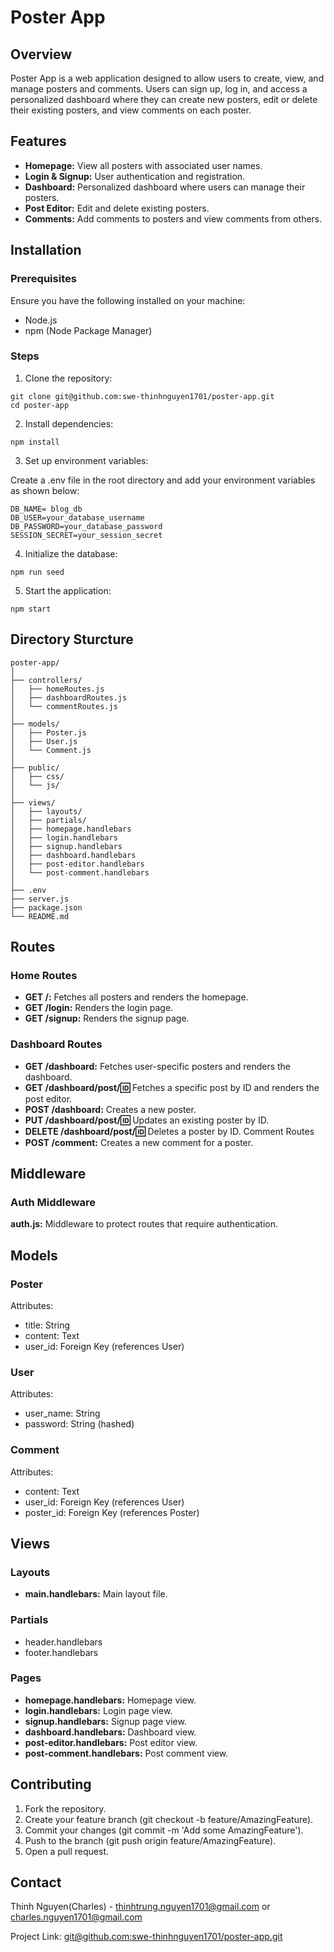 # Poster App
## Overview
Poster App is a web application designed to allow users to create, view, and manage posters and comments. Users can sign up, log in, and access a personalized dashboard where they can create new posters, edit or delete their existing posters, and view comments on each poster.

## Features
* **Homepage:** View all posters with associated user names.
* **Login & Signup:** User authentication and registration.
* **Dashboard:** Personalized dashboard where users can manage their posters.
* **Post Editor:** Edit and delete existing posters.
* **Comments:** Add comments to posters and view comments from others.

## Installation
### Prerequisites
Ensure you have the following installed on your machine:
* Node.js
* npm (Node Package Manager)

### Steps
1. Clone the repository:
```
git clone git@github.com:swe-thinhnguyen1701/poster-app.git
cd poster-app
```
2. Install dependencies:
```
npm install
```
3. Set up environment variables:

Create a .env file in the root directory and add your environment variables as shown below:
```
DB_NAME= blog_db
DB_USER=your_database_username
DB_PASSWORD=your_database_password
SESSION_SECRET=your_session_secret
```
4. Initialize the database:
```
npm run seed
```
5. Start the application:
```
npm start
```
## Directory Sturcture
```
poster-app/
│
├── controllers/
│   ├── homeRoutes.js
│   ├── dashboardRoutes.js
│   └── commentRoutes.js
│
├── models/
│   ├── Poster.js
│   ├── User.js
│   └── Comment.js
│
├── public/
│   ├── css/
│   └── js/
│
├── views/
│   ├── layouts/
│   ├── partials/
│   ├── homepage.handlebars
│   ├── login.handlebars
│   ├── signup.handlebars
│   ├── dashboard.handlebars
│   ├── post-editor.handlebars
│   └── post-comment.handlebars
│
├── .env
├── server.js
├── package.json
└── README.md
```

## Routes
### Home Routes
* **GET /:** Fetches all posters and renders the homepage.
* **GET /login:** Renders the login page.
* **GET /signup:** Renders the signup page.

### Dashboard Routes
* **GET /dashboard:** Fetches user-specific posters and renders the dashboard.
* **GET /dashboard/post/:id:** Fetches a specific post by ID and renders the post editor.
* **POST /dashboard:** Creates a new poster.
* **PUT /dashboard/post/:id:** Updates an existing poster by ID.
* **DELETE /dashboard/post/:id:** Deletes a poster by ID.
Comment Routes
* **POST /comment:** Creates a new comment for a poster.

## Middleware
### Auth Middleware
**auth.js:** Middleware to protect routes that require authentication.

## Models
### Poster
Attributes:
* title: String
* content: Text
* user_id: Foreign Key (references User)

### User
Attributes:
* user_name: String
* password: String (hashed)

### Comment
Attributes:
* content: Text
* user_id: Foreign Key (references User)
* poster_id: Foreign Key (references Poster)

## Views
### Layouts
* **main.handlebars:** Main layout file.

### Partials
* header.handlebars
* footer.handlebars

### Pages
* **homepage.handlebars:** Homepage view.
* **login.handlebars:** Login page view.
* **signup.handlebars:** Signup page view.
* **dashboard.handlebars:** Dashboard view.
* **post-editor.handlebars:** Post editor view.
* **post-comment.handlebars:** Post comment view.

## Contributing
1. Fork the repository.
2. Create your feature branch (git checkout -b feature/AmazingFeature).
3. Commit your changes (git commit -m 'Add some AmazingFeature').
4. Push to the branch (git push origin feature/AmazingFeature).
5. Open a pull request.

## Contact
Thinh Nguyen(Charles) - thinhtrung.nguyen1701@gmail.com or charles.nguyen1701@gmail.com

Project Link: [git@github.com:swe-thinhnguyen1701/poster-app.git](https://github.com/swe-thinhnguyen1701/poster-app)
